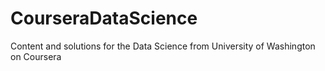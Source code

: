 CourseraDataScience
===================

Content and solutions for the Data Science from University of Washington on Coursera

